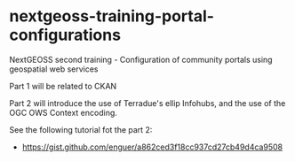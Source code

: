 # nextgeoss-training-portal-configurations
NextGEOSS second training - Configuration of community portals using geospatial web services

Part 1 will be related to CKAN

Part 2 will introduce the use of Terradue's ellip Infohubs, and the use of the OGC OWS Context encoding.

See the following tutorial fot the part 2:
- https://gist.github.com/enguer/a862ced3f18cc937cd27cb49d4ca9508
